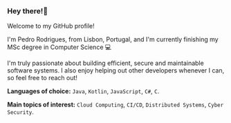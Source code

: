### Hey there!👋
Welcome to my GitHub profile! 

I'm Pedro Rodrigues, from Lisbon, Portugal, and I'm currently finishing my MSc degree in Computer Science :computer:

I'm truly passionate about building efficient, secure and maintainable software systems. I also enjoy helping out other developers whenever I can, so feel free to reach out! 

**Languages of choice:** `Java`, `Kotlin`, `JavaScript`, `C#`, `C`.

**Main topics of interest:** `Cloud Computing`, `CI/CD`, `Distributed Systems`, `Cyber Security`.
